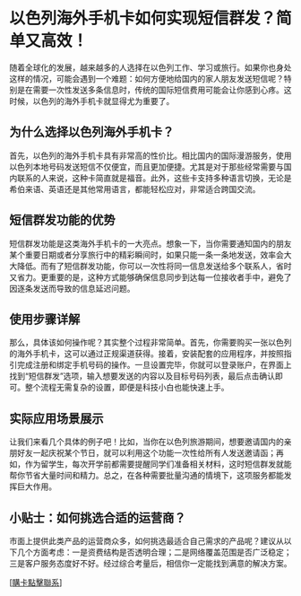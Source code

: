 # 以色列海外手机卡如何实现短信群发？简单又高效！

随着全球化的发展，越来越多的人选择在以色列工作、学习或旅行。如果你也身处这样的情况，可能会遇到一个难题：如何方便地给国内的家人朋友发送短信呢？特别是在需要一次性发送多条信息时，传统的国际短信费用可能会让你感到心疼。这时候，以色列的海外手机卡就显得尤为重要了。

## 为什么选择以色列海外手机卡？

首先，以色列的海外手机卡具有非常高的性价比。相比国内的国际漫游服务，使用以色列本地号码发送短信不仅便宜，而且更加便捷。尤其是对于那些经常需要与国内联系的人来说，这种卡简直就是福音。此外，这些卡支持多种语言切换，无论是希伯来语、英语还是其他常用语言，都能轻松应对，非常适合跨国交流。

## 短信群发功能的优势

短信群发功能是这类海外手机卡的一大亮点。想象一下，当你需要通知国内的朋友某个重要日期或者分享旅行中的精彩瞬间时，如果只能一条一条地发送，效率会大大降低。而有了短信群发功能，你可以一次性将同一信息发送给多个联系人，省时又省力。更重要的是，这种方式能够确保信息同步到达每一位接收者手中，避免了因逐条发送而导致的信息延迟问题。

## 使用步骤详解

那么，具体该如何操作呢？其实整个过程非常简单。首先，你需要购买一张以色列的海外手机卡，这可以通过正规渠道获得。接着，安装配套的应用程序，并按照指引完成注册和绑定手机号码的操作。一旦设置完毕，你就可以登录账户，在界面上找到“短信群发”选项，输入想要发送的内容以及目标号码列表，最后点击确认即可。整个流程无需复杂的设置，即便是科技小白也能快速上手。

## 实际应用场景展示

让我们来看几个具体的例子吧！比如，当你在以色列旅游期间，想要邀请国内的亲朋好友一起庆祝某个节日，就可以利用这个功能一次性给所有人发送邀请函；再如，作为留学生，每次开学前都需要提醒同学们准备相关材料，这时短信群发就能帮你节省大量时间和精力。总之，在各种需要批量沟通的情境下，这项服务都能发挥巨大作用。

## 小贴士：如何挑选合适的运营商？

市面上提供此类产品的运营商众多，如何挑选最适合自己需求的产品呢？建议从以下几个方面考虑：一是资费结构是否透明合理；二是网络覆盖范围是否广泛稳定；三是客户服务态度好不好。经过综合考量后，相信你一定能找到满意的解决方案。

[[購卡點擊聯系](https://t.me/s/esim1088)]